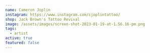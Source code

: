 ```yaml
---
name: Cameron Joplin
instagram: https://www.instagram.com/cjoplintattoo/
shop: Jack Brown's Tattoo Revival
image: /assets/images/screen-shot-2023-01-19-at-1.56.16-pm.png
tags:
  - artist
active: true
featured: false
---
```

